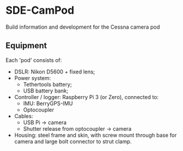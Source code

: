 # SDE-CamPod
Build information and development for the Cessna camera pod

## Equipment

Each 'pod' consists of:
* DSLR: Nikon D5600 + fixed lens;
* Power system:
    * Tethertools battery;
    * USB battery bank;
* Controller / logger: Raspberry Pi 3 (or Zero), connected to:
    * IMU: BerryGPS-IMU
    * Optocoupler
* Cables:
    * USB Pi -> camera
    * Shutter release from optocoupler -> camera
* Housing: steel frame and skin, with screw mount through base for camera and large bolt connector to strut clamp. 
